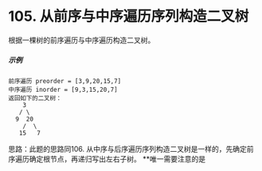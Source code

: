 # 105. 从前序与中序遍历序列构造二叉树
根据一棵树的前序遍历与中序遍历构造二叉树。

##### 示例
    前序遍历 preorder = [3,9,20,15,7]
    中序遍历 inorder = [9,3,15,20,7]
    返回如下的二叉树：
        3
       / \
      9  20
        /  \
       15   7
       
思路：此题的思路同106. 从中序与后序遍历序列构造二叉树是一样的，先确定前序遍历确定根节点，再递归写出左右子树。 **唯一需要注意的是
